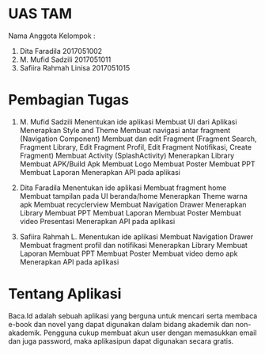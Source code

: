 # UAS TAM
Nama Anggota Kelompok :
1. Dita Faradila          2017051002
2. M. Mufid Sadzili       2017051011
3. Safiira Rahmah Linisa  2017051015

# Pembagian Tugas
1. M. Mufid Sadzili
Menentukan ide aplikasi
Membuat UI dari Aplikasi
Menerapkan Style and Theme
Membuat navigasi antar fragment (Navigation Component)
Membuat dan edit Fragment (Fragment Search, Fragment Library, Edit Fragment Profil, Edit Fragment Notifikasi, Create Fragment)
Membuat Activity (SplashActivity)
Menerapkan Library
Membuat APK/Build Apk
Membuat Logo
Membuat Poster
Membuat PPT
Membuat Laporan
Menerapkan API pada aplikasi

2. Dita Faradila
Menentukan ide aplikasi
Membuat fragment home
Membuat tampilan pada UI beranda/home
Menerapkan Theme warna apk
Membuat recyclerview
Membuat Navigation Drawer
Menerapkan Library
Membuat PPT
Membuat Laporan
Membuat Poster
Membuat video Presentasi
Menerapkan API pada aplikasi

3. Safiira Rahmah L.
Menentukan ide aplikasi
Membuat Navigation Drawer
Membuat fragment profil dan notifikasi
Menerapkan Library
Membuat Laporan
Membuat PPT
Membuat Poster
Membuat video demo apk
Menerapkan API pada aplikasi

# Tentang Aplikasi
Baca.Id adalah sebuah aplikasi yang berguna untuk mencari serta membaca e-book dan novel yang dapat digunakan dalam bidang akademik dan non-akademik. Pengguna cukup membuat akun user dengan memasukkan email dan juga password, maka aplikasipun dapat digunakan secara gratis.
